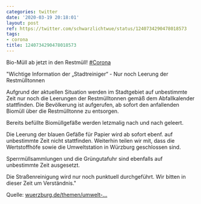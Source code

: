```yaml
---
categories: twitter
date: '2020-03-19 20:18:01'
layout: post
ref: https://twitter.com/schwarzlichtwue/status/1240734290478018573
tags:
- corona
title: 1240734290478018573
---
```

Bio-Müll ab jetzt in den Restmüll! [#Corona](/t/corona)



"Wichtige Information der „Stadtreiniger“ - Nur noch Leerung der Restmülltonnen



Aufgrund der aktuellen Situation werden im Stadtgebiet auf unbestimmte Zeit nur noch die Leerungen der Restmülltonnen gemäß dem Abfallkalender stattfinden.
Die Bevölkerung ist aufgerufen, ab sofort den anfallenden Biomüll über die Restmülltonne zu entsorgen.



Bereits befüllte Biomüllgefäße werden letzmalig nach und nach geleert.



Die Leerung der blauen Gefäße für Papier wird ab sofort ebenf. auf unbestimmte Zeit nicht stattfinden.
Weiterhin teilen wir mit, dass die Wertstoffhöfe sowie die Umweltstation in Würzburg geschlossen sind.



Sperrmüllsammlungen und die Grüngutafuhr sind ebenfalls auf unbestimmte Zeit ausgesetzt.



Die Straßenreinigung wird nur noch punktuell durchgeführt.
Wir bitten in dieser Zeit um Verständnis."



Quelle: [wuerzburg.de/themen/umwelt-…](https://www.wuerzburg.de/themen/umwelt-verkehr/vorsorge-entsorgung/termine--news/525718.Wichtige-Information-der-8222Stadtreiniger8220---Nur-noch-Leerung-der-Restmuelltonnen.html)